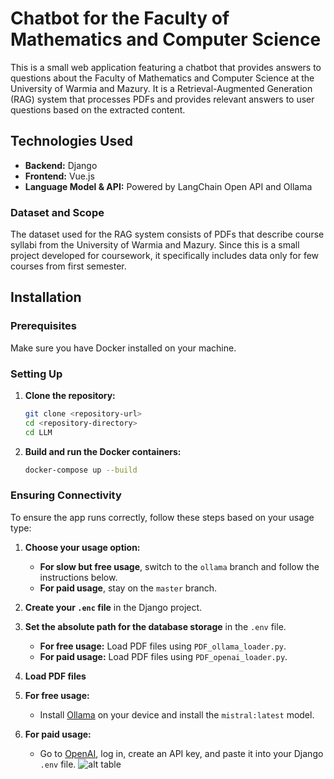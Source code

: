 # Chatbot for the Faculty of Mathematics and Computer Science

This is a small web application featuring a chatbot that provides answers to questions about the Faculty of Mathematics and Computer Science at the University of Warmia and Mazury. It is a Retrieval-Augmented Generation (RAG) system that processes PDFs and provides relevant answers to user questions based on the extracted content.
## Technologies Used
* **Backend:** Django 
* **Frontend:** Vue.js 
* **Language Model & API:** Powered by LangChain Open API and Ollama

### Dataset and Scope
The dataset used for the RAG system consists of PDFs that describe course syllabi from the University of Warmia and Mazury. Since this is a small project developed for coursework, it specifically includes data only for few courses from first semester.
## Installation

### Prerequisites
Make sure you have Docker installed on your machine.

### Setting Up

1. **Clone the repository:**
   ```bash
   git clone <repository-url>
   cd <repository-directory>
   cd LLM
2. **Build and run the Docker containers:**
   ```bash
   docker-compose up --build

### Ensuring Connectivity

To ensure the app runs correctly, follow these steps based on your usage type:

1. **Choose your usage option:**
   - **For slow but free usage**, switch to the `ollama` branch and follow the instructions below.
   - **For paid usage**, stay on the `master` branch.

2. **Create your `.enc` file** in the Django project.

3. **Set the absolute path for the database storage** in the `.env` file.

   - **For free usage:** Load PDF files using `PDF_ollama_loader.py`.
   - **For paid usage:** Load PDF files using `PDF_openai_loader.py`.
4. **Load PDF files**
5. **For free usage:**
   - Install [Ollama](https://ollama.com) on your device and install the `mistral:latest` model.

6. **For paid usage:**
   - Go to [OpenAI](https://platform.openai.com/api-keys), log in, create an API key, and paste it into your Django `.env` file.
![alt table](https://github.com/ELJarzynski/UWMII_LLM/blob/master/images/Intro.png)